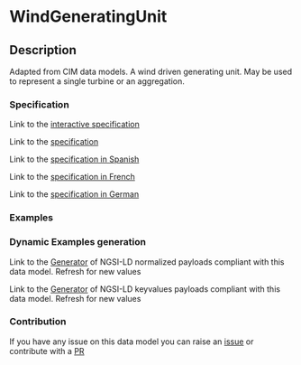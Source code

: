 # WindGeneratingUnit

## Description 

Adapted from CIM data models. A wind driven generating unit.  May be used to represent a single turbine or an aggregation.
### Specification

Link to the [interactive specification](https://swagger.lab.fiware.org/?url=https://smart-data-models.github.io/dataModel.EnergyCIM/WindGeneratingUnit/swagger.yaml)

Link to the [specification](https://smart-data-models.github.io/dataModel.EnergyCIM/WindGeneratingUnit/doc/spec.md)

Link to the [specification in Spanish](https://smart-data-models.github.io/dataModel.EnergyCIM/WindGeneratingUnit/doc/spec_ES.md)

Link to the [specification in French](https://smart-data-models.github.io/dataModel.EnergyCIM/WindGeneratingUnit/doc/spec_FR.md)

Link to the [specification in German](https://smart-data-models.github.io/dataModel.EnergyCIM/WindGeneratingUnit/doc/spec_DE.md)
### Examples
### Dynamic Examples generation

Link to the [Generator](https://smartdatamodels.org/extra/ngsi-ld_generator_v0.92.php?schemaUrl=https://raw.githubusercontent.com/smart-data-models/dataModel.EnergyCIM/master/WindGeneratingUnit/schema.json&email=info@smartdatamodels.org) of NGSI-LD normalized payloads compliant with this data model. Refresh for new values

Link to the [Generator](https://smartdatamodels.org/extra/ngsi-ld_generator_keyvalues_v0.92.php?schemaUrl=https://raw.githubusercontent.com/smart-data-models/dataModel.EnergyCIM/master/WindGeneratingUnit/schema.json&email=info@smartdatamodels.org) of NGSI-LD keyvalues payloads compliant with this data model. Refresh for new values
### Contribution

 If you have any issue on this data model you can raise an [issue](https://github.com/smart-data-models/dataModel.EnergyCIM/issues)  or contribute with a [PR](https://github.com/smart-data-models/dataModel.EnergyCIM/pulls)